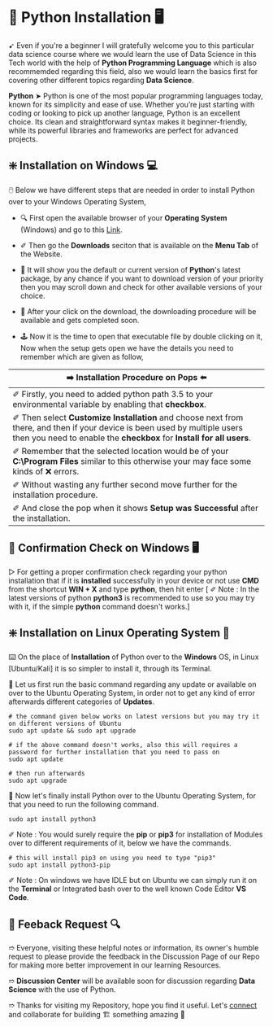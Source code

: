# 🎯 Python Installation 🖥️

➹ Even if you're a beginner I will gratefully welcome you to this particular data science course where we would learn the use of Data Science in this Tech world with the help of **Python Programming Language** which is also recommemded regarding this field, also we would learn the basics first for covering other different topics regarding **Data Science**.

**Python** ➤ Python is one of the most popular programming languages today, known for its simplicity and ease of use. Whether you’re just starting with coding or looking to pick up another language, Python is an excellent choice. Its clean and straightforward syntax makes it beginner-friendly, while its powerful libraries and frameworks are perfect for advanced projects.

## ❇️ Installation on Windows 💻

🖱️ Below we have different steps that are needed in order to install Python over to your Windows Operating System,

- 🔍 First open the available browser of your **Operating System** (Windows) and go to this [Link](https://www.python.org/).

- ✐ Then go the **Downloads** seciton that is available on the **Menu Tab** of the Website.

- 🔌 It will show you the default or current version of **Python**'s latest package, by any chance if you want to download version of your priority then you may scroll down and check for other available versions of your choice.

- 🔌 After your click on the download, the downloading procedure will be available and gets completed soon.

- 🕹️ Now it is the time to open that executable file by double clicking on it, Now when the setup gets open we have the details you need to remember which are given as follow,

| ➡️ **Installation Procedure on Pops** ⬅️ |
| -------------------------------------- |
| ✐ Firstly, you need to added python path 3.5 to your environmental variable by enabling that **checkbox**. |
| ✐ Then select **Customize Installation** and choose next from there, and then if your device is been used by multiple users then you need to enable the **checkbox** for **Install for all users**. |
| ✐ Remember that the selected location would be of your **C:\Program Files** similar to this otherwise your may face some kinds of ❌ errors. |
| ✐ Without wasting any further second move further for the installation procedure. |
| ✐ And close the pop when it shows **Setup was Successful** after the installation. |

## 📑 Confirmation Check on Windows 🖥️

▷ For getting a proper confirmation check regarding your python installation that if it is **installed** successfully in your device or not use **CMD** from the shortcut **WIN + X** and type **python**, then hit enter [ ✐ Note : In the latest versions of python **python3** is recommended to use so you may try with it, if the simple **python** command doesn't works.]

## ❇️ Installation on Linux Operating System 🗿

⌨️ On the place of **Installation** of Python over to the **Windows** OS, in Linux [Ubuntu/Kali] it is so simpler to install it, through its Terminal.

🔌 Let us first run the basic command regarding any update or available on over to the Ubuntu Operating System, in order not to get any kind of error afterwards different categories of **Updates**.

```
# the command given below works on latest versions but you may try it on different versions of Ubuntu
sudo apt update && sudo apt upgrade

# if the above command doesn't works, also this will requires a password for further installation that you need to pass on
sudo apt update

# then run afterwards
sudo apt upgrade
```

🔌 Now let's finally install Python over to the Ubuntu Operating System, for that you need to run the following command.

```
sudo apt install python3
```

✐ Note : You would surely require the **pip** or **pip3** for installation of Modules over to different requirements of it, below we have the commands.

```
# this will install pip3 on using you need to type "pip3"
sudo apt install python3-pip
```

✐ Note : On windows we have IDLE but on Ubuntu we can simply run it on the **Terminal** or Integrated bash over to the well known Code Editor **VS Code**.

## 📑 Feeback Request 🔍

➱ Everyone, visiting these helpful notes or information, its owner's humble request to please provide the feedback in the Discussion Page of our Repo for making more better improvement in our learning Resources.

➱ **Discussion Center** will be available soon for discussion regarding **Data Science** with the use of Python.

➱ Thanks for visiting my Repository, hope you find it useful. Let's [connect](https://github.com/ackwolver335) and collaborate for building 🏗️ something amazing 🗿